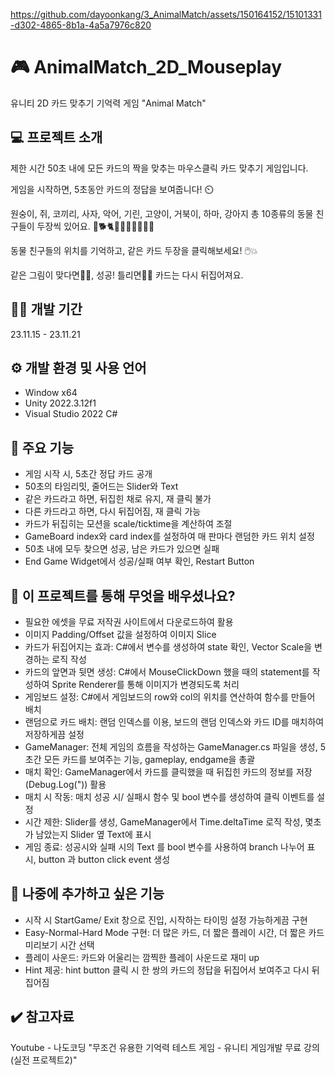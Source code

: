 https://github.com/dayoonkang/3_AnimalMatch/assets/150164152/15101331-d302-4865-8b1a-4a5a7976c820

# 🎮 AnimalMatch_2D_Mouseplay
유니티 2D 카드 맞추기 기억력 게임 "Animal Match"

## 💻 프로젝트 소개
제한 시간 50초 내에 모든 카드의 짝을 맞추는 마우스클릭 카드 맞추기 게임입니다.

게임을 시작하면, 5초동안 카드의 정답을 보여줍니다! ⏲️

원숭이, 쥐, 코끼리, 사자, 악어, 기린, 고양이, 거북이, 하마, 강아지 총 10종류의 동물 친구들이 두장씩 있어요. 🦛🐕🐈🦒🐢🐁🐒🦁🐘🐊

동물 친구들의 위치를 기억하고, 같은 카드 두장을 클릭해보세요! 🖱️💥

같은 그림이 맞다면🙆‍♂️, 성공! 틀리면🙅‍♂️ 카드는 다시 뒤집어져요. 


## 🏃‍♀️ 개발 기간
23.11.15 - 23.11.21

## ⚙️ 개발 환경 및 사용 언어
- Window x64
- Unity 2022.3.12f1
- Visual Studio 2022 C#

## 🌟 주요 기능
- 게임 시작 시, 5초간 정답 카드 공개
- 50초의 타임리밋, 줄어드는 Slider와 Text 
- 같은 카드라고 하면, 뒤집힌 채로 유지, 재 클릭 불가
- 다른 카드라고 하면, 다시 뒤집어짐, 재 클릭 가능
- 카드가 뒤집히는 모션을 scale/ticktime을 계산하여 조절
- GameBoard index와 card index를 설정하여 매 판마다 랜덤한 카드 위치 설정
- 50초 내에 모두 찾으면 성공, 남은 카드가 있으면 실패
- End Game Widget에서 성공/실패 여부 확인, Restart Button

## 💪 이 프로젝트를 통해 무엇을 배우셨나요?
- 필요한 에셋을 무료 저작권 사이트에서 다운로드하여 활용
- 이미지 Padding/Offset 값을 설정하여 이미지 Slice
- 카드가 뒤집어지는 효과: C#에서 변수를 생성하여 state 확인, Vector Scale을 변경하는 로직 작성
- 카드의 앞면과 뒷면 생성: C#에서 MouseClickDown 했을 때의 statement를 작성하여 Sprite Renderer를 통해 이미지가 변경되도록 처리
- 게임보드 설정: C#에서 게임보드의 row와 col의 위치를 연산하여 함수를 만들어 배치
- 랜덤으로 카드 배치: 랜덤 인덱스를 이용, 보드의 랜덤 인덱스와 카드 ID를 매치하여 저장하게끔 설정
- GameManager: 전체 게임의 흐름을 작성하는 GameManager.cs 파일을 생성, 5초간 모든 카드를 보여주는 기능, gameplay, endgame을 총괄
- 매치 확인: GameManager에서 카드를 클릭했을 때 뒤집힌 카드의 정보를 저장 (Debug.Log(")) 활용
- 매치 시 작동: 매치 성공 시/ 실패시 함수 및 bool 변수를 생성하여 클릭 이벤트를 설정
- 시간 제한: Slider를 생성, GameManager에서 Time.deltaTime 로직 작성, 몇초가 남았는지 Slider 옆 Text에 표시
- 게임 종료: 성공시와 실패 시의 Text 를 bool 변수를 사용하여 branch 나누어 표시, button 과 button click event 생성

## 💭 나중에 추가하고 싶은 기능
- 시작 시 StartGame/ Exit 창으로 진입, 시작하는 타이밍 설정 가능하게끔 구현
- Easy-Normal-Hard Mode 구현: 더 많은 카드, 더 짧은 플레이 시간, 더 짧은 카드 미리보기 시간 선택
- 플레이 사운드: 카드와 어울리는 깜찍한 플레이 사운드로 재미 up
- Hint 제공: hint button 클릭 시 한 쌍의 카드의 정답을 뒤집어서 보여주고 다시 뒤집어짐

## ✔️ 참고자료
Youtube - 나도코딩 "무조건 유용한 기억력 테스트 게임 - 유니티 게임개발 무료 강의 (실전 프로젝트2)"
